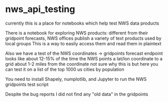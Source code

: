 # nws_api_testing

currently this is a place for notebooks which help test NWS data products

There is a notebook for exploring NWS products: different from their gridpoint forecasts,
NWS offices publish a variety of text products used by local groups
This is a way to easily access them and read them in plaintext

Also we have a test of the NWS coordinates -> gridpoints forecast endpoint
looks like about 12-15% of the time the NWS points a lat/lon coordinate to a grid about 1-2 miles from the coordinate
not sure why this is but here you can test it on a list of the top 1000 us cities by population

You need to install Shapely, numplotlib, and Jupyter to run the NWS gridpoints test script

Despite the bug reports I did not find any "old data" in the gridpoints

